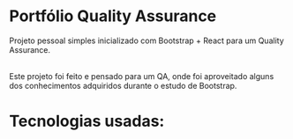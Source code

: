 <h1>Portfólio Quality Assurance</h1>

<p align="start">Projeto pessoal simples inicializado com Bootstrap + React para um Quality Assurance.</p><br>
Este projeto foi feito e pensado para um QA, onde foi aproveitado alguns dos conhecimentos adquiridos durante o estudo de Bootstrap.

<h1>Tecnologias usadas:</h1>

